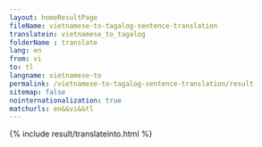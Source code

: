 ```yaml
---
layout: homeResultPage
fileName: vietnamese-to-tagalog-sentence-translation
translatein: vietnamese_to_tagalog
folderName : translate
lang: en
from: vi
to: tl
langname: vietnamese-to
permalink: /vietnamese-to-tagalog-sentence-translation/result
sitemap: false
nointernationalization: true
matchurls: en&&vi&&tl
---
```

{% include result/translateinto.html %}

<script src="/js/result/translation.js" data-foldername="{{page.folderName}}" data-lang="{{page.lang}}"></script>
